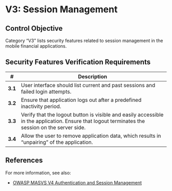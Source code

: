 # V3: Session Management

## Control Objective

Category “V3” lists security features related to session management in the mobile financial applications.

## Security Features Verification Requirements

| # | Description |
| --- | --- |
| **3.1** | User interface should list current and past sessions and failed login attempts. | 
| **3.2** | Ensure that application logs out after a predefined inactivity period. | 
| **3.3** | Verify that the logout button is visible and easily accessible in the application. Ensure that logout terminates the session on the server side. |
| **3.4** | Allow the user to remove application data, which results in “unpairing” of the application. |

## References

For more information, see also:

* [OWASP MASVS V4 Authentication and Session Management](https://github.com/OWASP/owasp-masvs/blob/master/Document/0x09-V4-Authentication_and_Session_Management_Requirements.md)
